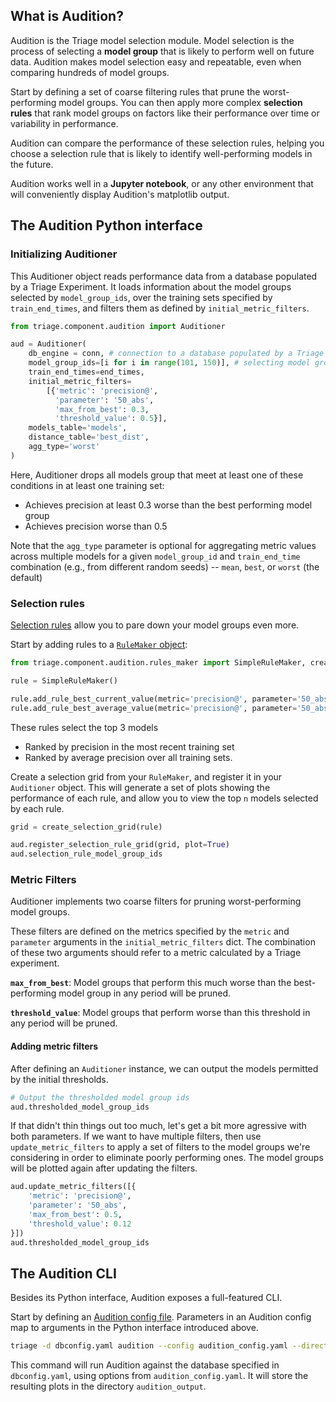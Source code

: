 ## What is Audition?

Audition is the Triage model selection module. Model selection is the process of selecting a **model group** that is likely to perform well on future data. Audition makes model selection easy and repeatable, even when comparing hundreds of model groups.

Start by defining a set of coarse filtering rules that prune the worst-performing model groups. You can then apply more complex **selection rules** that rank model groups on factors like their performance over time or variability in performance. 

Audition can compare the performance of these selection rules, helping you choose a selection rule that is likely to identify well-performing models in the future.

Audition works well in a **Jupyter notebook**, or any other environment that will conveniently display Audition's matplotlib output.

## The Audition Python interface

### Initializing Auditioner

This Auditioner object reads performance data from a database populated by a Triage Experiment. It loads information about the model groups selected by `model_group_ids`, over the training sets specified by `train_end_times`, and filters them as defined by `initial_metric_filters`. 

```python
from triage.component.audition import Auditioner

aud = Auditioner(
    db_engine = conn, # connection to a database populated by a Triage experiment
    model_group_ids=[i for i in range(101, 150)], # selecting model groups to evaluate
    train_end_times=end_times,
    initial_metric_filters=
    	[{'metric': 'precision@',
    	  'parameter': '50_abs',
    	  'max_from_best': 0.3,
    	  'threshold_value': 0.5}],
    models_table='models',
    distance_table='best_dist',
    agg_type='worst'
)
```
Here, Auditioner drops all models group that meet at least one of these conditions in at least one training set:

- Achieves precision at least 0.3 worse than the best performing model group
- Achieves precision worse than 0.5

Note that the `agg_type` parameter is optional for aggregating metric values across multiple models for a given `model_group_id` and `train_end_time` combination (e.g., from different random seeds) -- `mean`, `best`, or `worst` (the default)

### Selection rules
[Selection rules](../api/audition/selection_rules.md#Selection-Rules) allow you to pare down your model groups even more.

Start by adding rules to a [`RuleMaker` object](../api/audition/selection_rules.md/#RuleMakers):

```python
from triage.component.audition.rules_maker import SimpleRuleMaker, create_selection_grid

rule = SimpleRuleMaker()

rule.add_rule_best_current_value(metric='precision@', parameter='50_abs', n=3)
rule.add_rule_best_average_value(metric='precision@', parameter='50_abs', n=3)
```
These rules select the top 3 models 

- Ranked by precision in the most recent training set
- Ranked by average precision over all training sets.


Create a selection grid from your `RuleMaker`, and register it in your `Auditioner` object. This will generate a set of plots showing the performance of each rule, and allow you to view the top `n` models selected by each rule.

```py
grid = create_selection_grid(rule)

aud.register_selection_rule_grid(grid, plot=True)
aud.selection_rule_model_group_ids
```


### Metric Filters

Auditioner implements two coarse filters for pruning worst-performing model groups.

These filters are defined on the metrics specified by the `metric` and `parameter` arguments in the `initial_metric_filters` dict. The combination of these two arguments should refer to a metric calculated by a Triage experiment.  

**`max_from_best`**: Model groups that perform this much worse than the best-performing model group in any period will be pruned.

**`threshold_value`**: Model groups that perform worse than this threshold in any period will be pruned.

#### Adding metric filters

After defining an `Auditioner` instance, we can output the models permitted by the initial thresholds.

```python
# Output the thresholded model group ids
aud.thresholded_model_group_ids
```

If that didn't thin things out too much, let's get a bit more agressive with both parameters. If we want to have multiple filters, then use `update_metric_filters` to apply a set of filters to the model groups we're considering in order to eliminate poorly performing ones. The model groups will be plotted again after updating the filters.

```python
aud.update_metric_filters([{
    'metric': 'precision@',
    'parameter': '50_abs',
    'max_from_best': 0.5,
    'threshold_value': 0.12
}])
aud.thresholded_model_group_ids
```

## The Audition CLI

Besides its Python interface, Audition exposes a full-featured CLI.

Start by defining an [Audition config file](../api/audition/audition-config.md). Parameters in an Audition config map to arguments in the Python interface introduced above.

```sh
triage -d dbconfig.yaml audition --config audition_config.yaml --directory audition_output
```

This command will run Audition against the database specified in `dbconfig.yaml`, using options from `audition_config.yaml`. It will store the resulting plots in the directory `audition_output`.